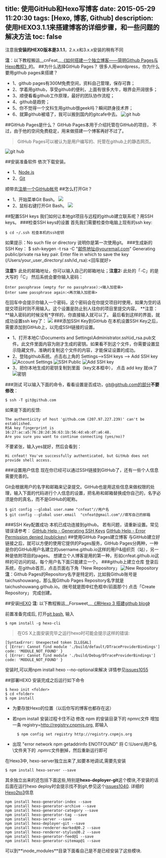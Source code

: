 title: 使用GitHub和Hexo写博客
date: 2015-05-29 11:20:30
tags: [Hexo, 博客, Github]
description: 使用HEXO3.1.1来搭建博客的详细步骤，和一些问题的解决方法
toc: false
---

注意我**安装的HEXO版本是3.1.1**，2.x.x和3.x.x安装的稍有不同

**注**：以下教程搬运__cnFeat__[《如何搭建一个独立博客——简明Github Pages与Hexo教程》](http://cnfeat.com/2014/05/10/2014-05-11-how-to-build-a-blog/)的。
##为什么选择GitHub Pages？
很多人用wordpress，你为什么要用github pages来搭建？
* 1、github pages有300M免费空间，资料自己管理，保存可靠；
* 2、学着用github，享受github的便利，上面有很多大牛，眼界会开阔很多；
* 3、顺便看看github工作原理，最好的团队协作流程；
* 4、github是趋势；
* 5、你不觉得一个文科生用github很geek吗？瞬间跻身技术界；
* 6、就算github被墙了，我可以搬到国内的gitcafe中去。
![](/images/bg2012082502.jpg "git hub")

##GitHub Pages是什么？
GitHub Pages本用于介绍托管在GitHub的项目， 不过，由于他的空间免费稳定，用来做搭建一个博客再好不过了。
>GitHub Pages可以被认为是用户编写的、托管在github上的静态网页。

![](/images/1.png "git hub")

##安装准备软件
依次下载安装。
* 1、[Node.js](https://nodejs.org/)
* 2、[Git](http://git-scm.com/)

顺带去[注册一个GitHub帐号](https://github.com/ "注册Git Hub")
##怎么打开Git？
* 1、开始菜单Git Bash。
 ![](/images/9.jpg)
* 2、鼠标右键打开Git Bash。
 ![](/images/10.jpg)

##配置SSH keys
我们如何让本地git项目与远程的github建立联系呢？用SSH keys。
###检查SSH keys的设置
首先我们需要检查你电脑上现有的ssh key:

	$ cd ~/.ssh 检查本机的ssh密钥

如果提示：No such file or directory 说明你是第一次使用git。
###生成新的SSH Key：
	$ ssh-keygen -t rsa -C "邮件地址@youremail.com"
	Generating public/private rsa key pair.
	Enter file in which to save the key (/Users/your_user_directory/.ssh/id_rsa):<回车就好> 

**注意1:** 此处的邮箱地址，你可以输入自己的邮箱地址；**注意2:** 此处的「-C」的是大写的「C」
然后系统会要你输入密码：

	Enter passphrase (empty for no passphrase):<输入加密串>
	Enter same passphrase again:<再次输入加密串>
在回车中会提示你输入一个密码，这个密码会在你提交项目时使用，如果为空的话提交项目时则不用输入。这个设置是防止别人往你的项目里提交内容。
**注意：**输入密码的时候没有*字样的，你直接输入就可以了。
最后看到这样的界面，就成功设置ssh key了：
	![](/images/11.png)
###添加SSH Key到GitHub
在本机设置SSH Key之后，需要添加到GitHub上，以完成SSH链接的设置。
* 1、打开本地C:\Documents and Settings\Administrator.ssh\id_rsa.pub文件。此文件里面内容为刚才生成的密钥。如果看不到这个文件，你需要设置显示隐藏文件。准确的复制这个文件的内容，才能保证设置的成功。
* 2、登陆github系统。点击右上角的 Settings—->SSH keys —-> Add SSH key
![](/images/12.png "Account Settings") ![](/images/13.png "SSH Public")  ![](/images/14.jpg "Add SSH key")
* 3、把你本地生成的密钥复制到里面（key文本框中）， 点击 add key 就ok了
![](/images/15.jpg "密钥")

###测试
可以输入下面的命令，看看设置是否成功，git@github.com的部分**不要修改**：

	$ ssh -T git@github.com
如果是下面的反馈: 

	The authenticity of host 'github.com (207.97.227.239)' can't be established.
	RSA key fingerprint is 16:27:ac:a5:76:28:2d:36:63:1b:56:4d:eb:df:a6:48.
	Are you sure you want to continue connecting (yes/no)?
不要紧张，输入yes就好，然后会看到：
	
	Hi cnfeat! You've successfully authenticated, but GitHub does not provide shell access.
###设置用户信息
现在你已经可以通过SSH链接到GitHub了，还有一些个人信息需要完善的。

Git会根据用户的名字和邮箱来记录提交。GitHub也是用这些信息来做权限的处理，输入下面的代码进行个人信息的设置，把名称和邮箱替换成你自己的，名字必须是你的真名，而不是GitHub的昵称。

	$ git config --global user.name "cnfeat"//用户名
	$ git config --global user.email  "cnfeat@gmail.com"//填写自己的邮箱
###SSH Key配置成功
本机已成功连接到github。
若有问题，请重新设置。常见错误请参考：
[GitHub Help - Generating SSH Keys](http://help.github.com/articles/generating-ssh-keys)
[GitHub Help - Error Permission denied (publickey)](http://help.github.com/articles/error-permission-denied-publickey)
##使用GitHub Pages建立博客
与GitHub建立好链接之后，就可以方便的使用它提供的Pages服务，GitHub Pages分两种，一种是你的GitHub用户名建立的username.github.io这样的用户&组织页（站），另一种是依附项目的pages。
想建立个人博客是用的第一种，形如cnfeat.github.io这样的可访问的站，每个用户名下面只能建立一个。
###github上建立仓库
登录后系统，在github首页，点击页面右下角「New Repository」
![](/images/16.jpg "New Repository")
**注**：Github Pages的Repository名字是特定的，比如我Github账号是taichushouwang，那么我Github Pages Repository名字就是taichushouwang.github.io。(帐号就是图中红色框中/前面那个)
点击「Create Repository」 完成创建。

##安装[HEXO](http://hexo.io/docs/)
**注**: 以下教程搬运__Forsweet__[《用Hexo 3 搭建github blog》](http://forsweet.github.io/hexo/%E7%94%A8Hexo%E6%90%AD%E5%BB%BAGithub%E5%8D%9A%E5%AE%A2/)

前置准备完成后, 打开[git bash](#怎么打开Git？), 输入
	
	$ npm install -g hexo-cli
>在OS X上面安装完毕之运行hexo时可能会提示这样的错误:
>
	[SyntaxError: Unexpected token ILLEGAL]
	{ [Error: Cannot find module './build/default/DTraceProviderBindings'] code: 'MODULE_NOT_FOUND' }
	{ [Error: Cannot find module './build/Debug/DTraceProviderBindings'] code: 'MODULE_NOT_FOUND' }
安装时,可以用npm install hexo --no-optional来解决
详情参见[issues1055](https://github.com/hexojs/hexo/issues/1055)

##部署HEXO
安装完成之后运行如下命令

	$ hexo init <folder>
	$ cd <folder>
	$ npm install
* <folder>为要存放Hexo的位置（以后你写的博客也都存在这）
* 若npm install 安装过程卡住不动
	修改 npm 的安装目录下的 npmrc文件 增加一条 registry=http://registry.cnpmjs.org, 即输入
	
		$ npm config set registry http://registry.cnpmjs.org
* 出现 "error network npm getaddrinfo ENOTFOUND"
	将 C:\Users\用户名\文件夹下的 .npmrc文件删掉，然后重新运行即可

在Hexo3中, hexo-server独立出来了,如要本地调试,需要先安装

	$ npm install hexo-server --save
其余独立出来的还包括下面这些,特别是**hexo-deployer-git**这个模块,不安装的话后面在运行hexo deploy时会提示找不到git,参见这个[issues1040](https://github.com/hexojs/hexo/issues/1040).
详细的[Hexo2to3](https://github.com/hexojs/hexo/wiki/Migrating-from-2.x-to-3.0)信息

	npm install hexo-generator-index --save
	npm install hexo-generator-archive --save
	npm install hexo-generator-category --save
	npm install hexo-generator-tag --save
	npm install hexo-server --save
	npm install hexo-deployer-git --save
	npm install hexo-renderer-marked@0.2 --save
	npm install hexo-renderer-stylus@0.2 --save
	npm install hexo-generator-feed@1 --save
	npm install hexo-generator-sitemap@1 --save
可以到**\node_modules**目录下面看自己是不是已经安装了这些模块.